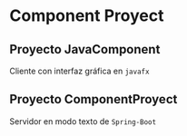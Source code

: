 # Component Proyect
## Proyecto JavaComponent
Cliente con interfaz gráfica en ``javafx``

## Proyecto ComponentProyect
Servidor en modo texto de ``Spring-Boot``
